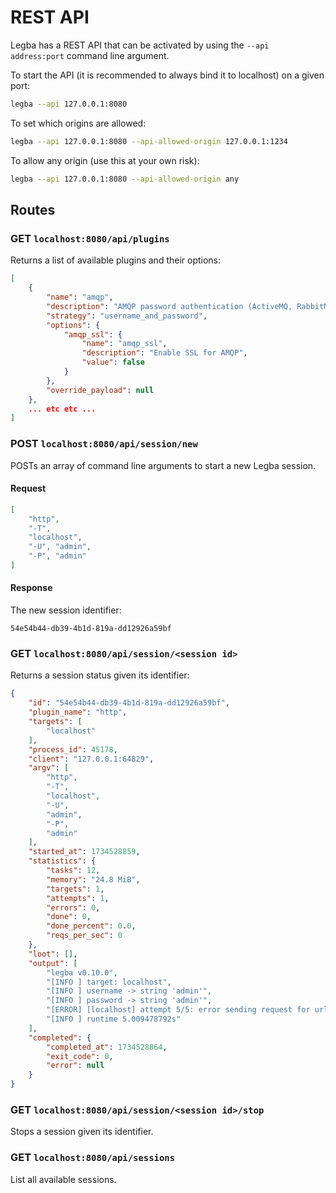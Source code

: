 # REST API

Legba has a REST API that can be activated by using the `--api address:port` command line argument.

To start the API (it is recommended to always bind it to localhost) on a given port:

```sh
legba --api 127.0.0.1:8080
```

To set which origins are allowed:

```sh
legba --api 127.0.0.1:8080 --api-allowed-origin 127.0.0.1:1234
```

To allow any origin (use this at your own risk):

```sh
legba --api 127.0.0.1:8080 --api-allowed-origin any
```

## Routes

### GET `localhost:8080/api/plugins`

Returns a list of available plugins and their options:

```json
[
    {
        "name": "amqp",
        "description": "AMQP password authentication (ActiveMQ, RabbitMQ, Qpid, JORAM and Solace).",
        "strategy": "username_and_password",
        "options": {
            "amqp_ssl": {
                "name": "amqp_ssl",
                "description": "Enable SSL for AMQP",
                "value": false
            }
        },
        "override_payload": null
    },
    ... etc etc ...
]
```

### POST `localhost:8080/api/session/new`

POSTs an array of command line arguments to start a new Legba session.

#### Request

```json
[
    "http",
    "-T",
    "localhost",
    "-U", "admin", 
    "-P", "admin"
]
```

#### Response

The new session identifier:

```
54e54b44-db39-4b1d-819a-dd12926a59bf
```

### GET `localhost:8080/api/session/<session id>`

Returns a session status given its identifier:

```json
{
    "id": "54e54b44-db39-4b1d-819a-dd12926a59bf",
    "plugin_name": "http",
    "targets": [
        "localhost"
    ],
    "process_id": 45178,
    "client": "127.0.0.1:64829",
    "argv": [
        "http",
        "-T",
        "localhost",
        "-U",
        "admin",
        "-P",
        "admin"
    ],
    "started_at": 1734528859,
    "statistics": {
        "tasks": 12,
        "memory": "24.8 MiB",
        "targets": 1,
        "attempts": 1,
        "errors": 0,
        "done": 0,
        "done_percent": 0.0,
        "reqs_per_sec": 0
    },
    "loot": [],
    "output": [
        "legba v0.10.0",
        "[INFO ] target: localhost",
        "[INFO ] username -> string 'admin'",
        "[INFO ] password -> string 'admin'",
        "[ERROR] [localhost] attempt 5/5: error sending request for url (http://localhost/): error trying to connect: tcp connect error: Connection refused (os error 61)",
        "[INFO ] runtime 5.009478792s"
    ],
    "completed": {
        "completed_at": 1734528864,
        "exit_code": 0,
        "error": null
    }
}
```

### GET `localhost:8080/api/session/<session id>/stop`

Stops a session given its identifier.

### GET `localhost:8080/api/sessions`

List all available sessions.